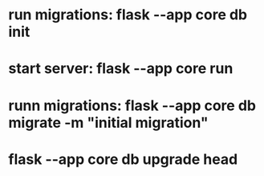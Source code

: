 # run migrations: flask --app core db init
# start server: flask --app core run
# runn migrations: flask --app core db migrate -m "initial migration"
# flask --app core db upgrade head
